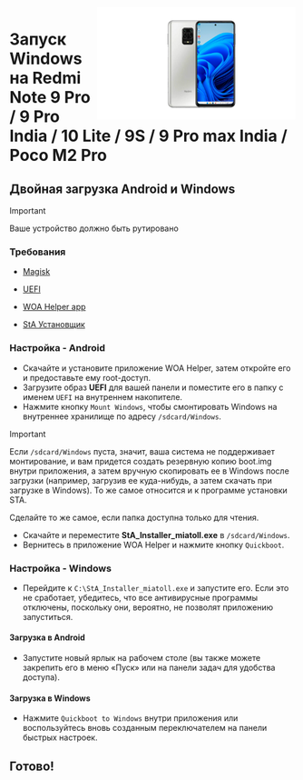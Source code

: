 <img align="right" src="https://github.com/Rubanoxd/Port-Windows-11-redmi-note-9_pro/blob/main/Miatoll.png" width="350" alt="Windows 11 Running On A Redmi Note 9 Pro / 9 Pro India / 10 Lite / 9S / 9 Pro max India / Poco M2 Pro">

# Запуск Windows на Redmi Note 9 Pro / 9 Pro India / 10 Lite / 9S / 9 Pro max India / Poco M2 Pro

## Двойная загрузка Android и Windows
> [!IMPORTANT]
> Ваше устройство должно быть рутировано 

### Требования
- [Magisk](https://github.com/topjohnwu/Magisk/releases/latest)

- [UEFI](https://github.com/Rubanoxd/Port-Windows-11-redmi-note-9_pro/releases/tag/Uefi)

- [WOA Helper app](https://github.com/Marius586/WoA-Helper-update/releases/tag/WOA)

- [StA Установщик](https://github.com/Rubanoxd/Port-Windows-11-redmi-note-9_pro/releases/download/dualboot/StA_Installer_miatoll.exe)

### Настройка - Android
- Скачайте и установите приложение WOA Helper, затем откройте его и предоставьте ему root-доступ.
- Загрузите образ **UEFI** для вашей панели и поместите его в папку с именем `UEFI` на внутреннем накопителе.
- Нажмите кнопку `Mount Windows`, чтобы смонтировать Windows на внутреннее хранилище по адресу `/sdcard/Windows`.
> [!Important]
> Если `/sdcard/Windows` пуста, значит, ваша система не поддерживает монтирование, и вам придется создать резервную копию boot.img внутри приложения, а затем вручную скопировать ее в Windows после загрузки (например, загрузив ее куда-нибудь, а затем скачать при загрузке в Windows). То же самое относится и к программе установки STA.
>
> Сделайте то же самое, если папка доступна только для чтения.
- Скачайте и переместите **StA_Installer_miatoll.exe** в `/sdcard/Windows`.
- Вернитесь в приложение WOA Helper и нажмите кнопку `Quickboot`.

### Настройка - Windows
- Перейдите  к `C:\StA_Installer_miatoll.exe` и запустите его. Если это не сработает, убедитесь, что все антивирусные программы отключены, поскольку они, вероятно, не позволят приложению запуститься.

#### Загрузка в Android
- Запустите новый ярлык на рабочем столе (вы также можете закрепить его в меню «Пуск» или на панели задач для удобства доступа).

#### Загрузка в Windows
- Нажмите `Quickboot to Windows` внутри приложения или воспользуйтесь вновь созданным переключателем на панели быстрых настроек.
  
## Готово!